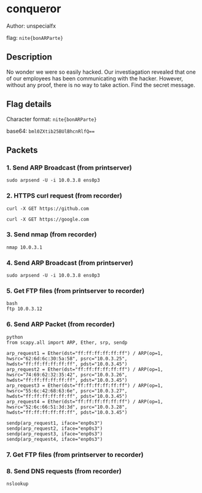 # conqueror

Author: unspecialfx

flag: `nite{bonARParte}`

## Description

No wonder we were so easily hacked. Our investiagation revealed that one of our employees has been communicating with the hacker. However, without any proof, there is no way to take action. Find the secret message.

## Flag details

Character format: `nite{bonARParte}`

base64: `bml0ZXtib25BUlBhcnRlfQ==`

## Packets

### 1. Send ARP Broadcast (from printserver)

`sudo arpsend -U -i 10.0.3.8 ens0p3`

### 2. HTTPS curl request (from recorder)

`curl -X GET https://github.com`

`curl -X GET https://google.com`

### 3. Send nmap (from recorder)

`nmap 10.0.3.1`

### 4. Send ARP Broadcast (from printserver)

`sudo arpsend -U -i 10.0.3.8 ens0p3`

### 5. Get FTP files (from printserver to recorder)

```
bash
ftp 10.0.3.12

```

### 6. Send ARP Packet (from recorder)

```
python
from scapy.all import ARP, Ether, srp, sendp

arp_request1 = Ether(dst="ff:ff:ff:ff:ff:ff") / ARP(op=1, hwsrc="62:6d:6c:30:5a:58", psrc="10.0.3.25", hwdst="ff:ff:ff:ff:ff:ff", pdst="10.0.3.45")
arp_request2 = Ether(dst="ff:ff:ff:ff:ff:ff") / ARP(op=1, hwsrc="74:69:62:32:35:42", psrc="10.0.3.26", hwdst="ff:ff:ff:ff:ff:ff", pdst="10.0.3.45")
arp_request3 = Ether(dst="ff:ff:ff:ff:ff:ff") / ARP(op=1, hwsrc="55:6c:42:68:63:6e", psrc="10.0.3.27", hwdst="ff:ff:ff:ff:ff:ff", pdst="10.0.3.45")
arp_request4 = Ether(dst="ff:ff:ff:ff:ff:ff") / ARP(op=1, hwsrc="52:6c:66:51:3d:3d", psrc="10.0.3.28", hwdst="ff:ff:ff:ff:ff:ff", pdst="10.0.3.45")

sendp(arp_request1, iface="enp0s3")
sendp(arp_request2, iface="enp0s3")
sendp(arp_request3, iface="enp0s3")
sendp(arp_request4, iface="enp0s3")

```

### 7. Get FTP files (from printserver to recorder)

### 8. Send DNS requests (from recorder)

`nslookup`

